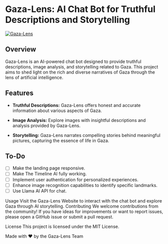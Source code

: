 # Gaza-Lens: AI Chat Bot for Truthful Descriptions and Storytelling

[![Gaza-Lens](https://i.imgur.com/KCQnMa6.png)](https://devfest-batna-2023.netlify.app/chat)

## Overview

Gaza-Lens is an AI-powered chat bot designed to provide truthful descriptions, image analysis, and storytelling related to Gaza. This project aims to shed light on the rich and diverse narratives of Gaza through the lens of artificial intelligence.

## Features

- **Truthful Descriptions:** Gaza-Lens offers honest and accurate information about various aspects of Gaza.
  
- **Image Analysis:** Explore images with insightful descriptions and analysis provided by Gaza-Lens.

- **Storytelling:** Gaza-Lens narrates compelling stories behind meaningful pictures, capturing the essence of life in Gaza.

## To-Do

- [ ] Make the landing page responsive.
- [ ] Make The Timeline AI fully working.
- [ ] Implement user authentication for personalized experiences.
- [ ] Enhance image recognition capabilities to identify specific landmarks.
- [ ] Use Llama AI API for chat.

Usage
Visit the Gaza-Lens Website to interact with the chat bot and explore Gaza through AI storytelling.
Contributing
We welcome contributions from the community! If you have ideas for improvements or want to report issues, please open a GitHub issue or submit a pull request.

License
This project is licensed under the MIT License.

Made with ❤️ by the Gaza-Lens Team

